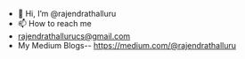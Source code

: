 - 👋 Hi, I’m @rajendrathalluru
- 📫 How to reach me
- rajendrathallurucs@gmail.com
- My Medium Blogs-- https://medium.com/@rajendrathalluru

<!---
rajendrathalluru/rajendrathalluru is a ✨ special ✨ repository because its `README.md` (this file) appears on your GitHub profile.
You can click the Preview link to take a look at your changes.
--->
